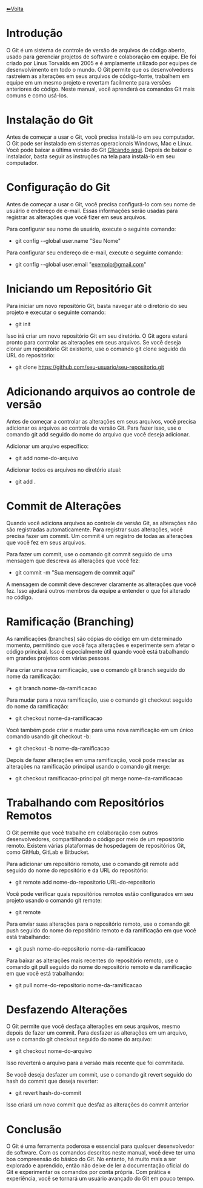 [⬅Volta](https://memorise-codigos.github.io/Morise-codigo/)
# Introdução
O Git é um sistema de controle de versão de arquivos de código aberto, usado para gerenciar projetos de software e colaboração em equipe. Ele foi criado por Linus Torvalds em 2005 e é amplamente utilizado por equipes de desenvolvimento em todo o mundo. O Git permite que os desenvolvedores rastreiem as alterações em seus arquivos de código-fonte, trabalhem em equipe em um mesmo projeto e revertam facilmente para versões anteriores do código. Neste manual, você aprenderá os comandos Git mais comuns e como usá-los.
# Instalação do Git
Antes de começar a usar o Git, você precisa instalá-lo em seu computador. O Git pode ser instalado em sistemas operacionais Windows, Mac e Linux. Você pode baixar a última versão do Git [Clicando aqui](https://git-scm.com/downloads). Depois de baixar o instalador, basta seguir as instruções na tela para instalá-lo em seu computador.
# Configuração do Git
Antes de começar a usar o Git, você precisa configurá-lo com seu nome de usuário e endereço de e-mail. Essas informações serão usadas para registrar as alterações que você fizer em seus arquivos.

Para configurar seu nome de usuário, execute o seguinte comando:
- git config --global user.name "Seu Nome"

Para configurar seu endereço de e-mail, execute o seguinte comando:
- git config --global user.email "exemplo@gmail.com"
# Iniciando um Repositório Git
Para iniciar um novo repositório Git, basta navegar até o diretório do seu projeto e executar o seguinte comando:
- git init

Isso irá criar um novo repositório Git em seu diretório. O Git agora estará pronto para controlar as alterações em seus arquivos.
Se você deseja clonar um repositório Git existente, use o comando git clone seguido da URL do repositório:
- git clone https://github.com/seu-usuario/seu-repositorio.git
# Adicionando arquivos ao controle de versão
Antes de começar a controlar as alterações em seus arquivos, você precisa adicionar os arquivos ao controle de versão Git. Para fazer isso, use o comando git add seguido do nome do arquivo que você deseja adicionar.

Adicionar um arquivo específico:
- git add nome-do-arquivo

Adicionar todos os arquivos no diretório atual:
- git add .
# Commit de Alterações
Quando você adiciona arquivos ao controle de versão Git, as alterações não são registradas automaticamente. Para registrar suas alterações, você precisa fazer um commit. Um commit é um registro de todas as alterações que você fez em seus arquivos.

Para fazer um commit, use o comando git commit seguido de uma mensagem que descreva as alterações que você fez:
- git commit -m "Sua mensagem de commit aqui"

A mensagem de commit deve descrever claramente as alterações que você fez. Isso ajudará outros membros da equipe a entender o que foi alterado no código.
# Ramificação (Branching)
As ramificações (branches) são cópias do código em um determinado momento, permitindo que você faça alterações e experimente sem afetar o código principal. Isso é especialmente útil quando você está trabalhando em grandes projetos com várias pessoas.

Para criar uma nova ramificação, use o comando git branch seguido do nome da ramificação:
- git branch nome-da-ramificacao

Para mudar para a nova ramificação, use o comando git checkout seguido do nome da ramificação:
- git checkout nome-da-ramificacao

Você também pode criar e mudar para uma nova ramificação em um único comando usando git checkout -b:
- git checkout -b nome-da-ramificacao

Depois de fazer alterações em uma ramificação, você pode mesclar as alterações na ramificação principal usando o comando git merge:
- git checkout ramificacao-principal
git merge nome-da-ramificacao
# Trabalhando com Repositórios Remotos
O Git permite que você trabalhe em colaboração com outros desenvolvedores, compartilhando o código por meio de um repositório remoto. Existem várias plataformas de hospedagem de repositórios Git, como GitHub, GitLab e Bitbucket.

Para adicionar um repositório remoto, use o comando git remote add seguido do nome do repositório e da URL do repositório:
- git remote add nome-do-repositorio URL-do-repositorio

Você pode verificar quais repositórios remotos estão configurados em seu projeto usando o comando git remote:
- git remote

Para enviar suas alterações para o repositório remoto, use o comando git push seguido do nome do repositório remoto e da ramificação em que você está trabalhando:
- git push nome-do-repositorio nome-da-ramificacao

Para baixar as alterações mais recentes do repositório remoto, use o comando git pull seguido do nome do repositório remoto e da ramificação em que você está trabalhando:
- git pull nome-do-repositorio nome-da-ramificacao
# Desfazendo Alterações
O Git permite que você desfaça alterações em seus arquivos, mesmo depois de fazer um commit. Para desfazer as alterações em um arquivo, use o comando git checkout seguido do nome do arquivo:
- git checkout nome-do-arquivo

Isso reverterá o arquivo para a versão mais recente que foi commitada.

Se você deseja desfazer um commit, use o comando git revert seguido do hash do commit que deseja reverter:
- git revert hash-do-commit

Isso criará um novo commit que desfaz as alterações do commit anterior
# Conclusão
O Git é uma ferramenta poderosa e essencial para qualquer desenvolvedor de software. Com os comandos descritos neste manual, você deve ter uma boa compreensão do básico do Git. No entanto, há muito mais a ser explorado e aprendido, então não deixe de ler a documentação oficial do Git e experimentar os comandos por conta própria. Com prática e experiência, você se tornará um usuário avançado do Git em pouco tempo.
